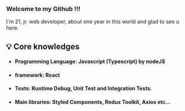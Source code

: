 ### Welcome to my Github !!!

I'm 21, jr. web developer, about one year in this world and glad to see u here.

## 💡 Core knowledges

* #### Programming Language: Javascript (Typescript) by nodeJS
* #### framework: React
* #### Tests: Runtime Debug, Unit Test and Integration Tests.
* #### Main libraries: Styled Components, Redux Toolkit, Axios etc...
